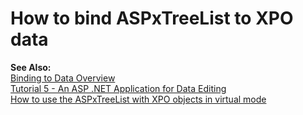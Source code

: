 # How to bind ASPxTreeList to XPO data


<p><strong>See Also:</strong><br />
<a href="http://documentation.devexpress.com/#AspNet/CustomDocument3956">Binding to Data Overview</a><br />
<a href="http://documentation.devexpress.com/#XPO/CustomDocument2540">Tutorial 5 - An ASP .NET Application for Data Editing</a><br />
<a href="https://www.devexpress.com/Support/Center/p/E2107">How to use the ASPxTreeList with XPO objects in virtual mode</a></p>

<br/>


